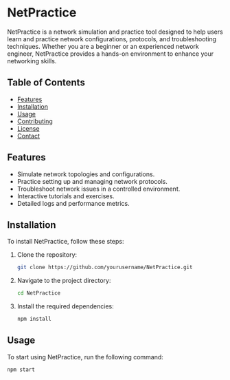 # NetPractice

NetPractice is a network simulation and practice tool designed to help users learn and practice network configurations, protocols, and troubleshooting techniques. Whether you are a beginner or an experienced network engineer, NetPractice provides a hands-on environment to enhance your networking skills.

## Table of Contents

- [Features](#features)
- [Installation](#installation)
- [Usage](#usage)
- [Contributing](#contributing)
- [License](#license)
- [Contact](#contact)

## Features

- Simulate network topologies and configurations.
- Practice setting up and managing network protocols.
- Troubleshoot network issues in a controlled environment.
- Interactive tutorials and exercises.
- Detailed logs and performance metrics.

## Installation

To install NetPractice, follow these steps:

1. Clone the repository:
    ```sh
    git clone https://github.com/yourusername/NetPractice.git
    ```
2. Navigate to the project directory:
    ```sh
    cd NetPractice
    ```
3. Install the required dependencies:
    ```sh
    npm install
    ```

## Usage

To start using NetPractice, run the following command:

```sh
npm start
